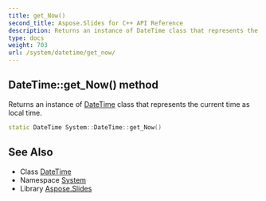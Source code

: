 ```yaml
---
title: get_Now()
second_title: Aspose.Slides for C++ API Reference
description: Returns an instance of DateTime class that represents the current time as local time.
type: docs
weight: 703
url: /system/datetime/get_now/
---
```

## DateTime::get_Now() method


Returns an instance of [DateTime](../) class that represents the current time as local time.

```cpp
static DateTime System::DateTime::get_Now()
```

## See Also

* Class [DateTime](../)
* Namespace [System](../../)
* Library [Aspose.Slides](../../../)
